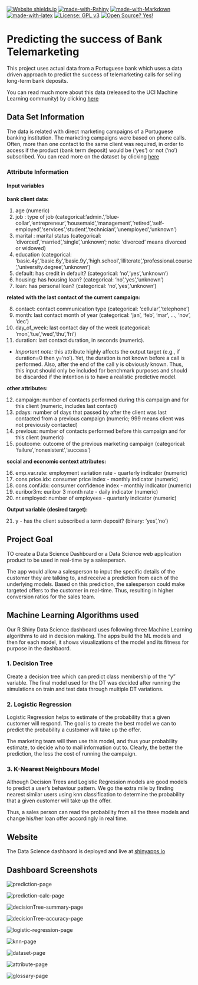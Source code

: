 
<!-- README.md is generated from README.Rmd. Please edit that file -->

<!-- badges: start -->

[![Website
shields.io](https://img.shields.io/website-up-down-green-red/http/shields.io.svg)](https://mayankagrawalbond.shinyapps.io/bank-loan-predictor/?_ga=2.43787621.1585505381.1620456629-490162545.1601963405)
[![made-with-Rshiny](https://img.shields.io/badge/Made%20with-RShiny-blue?style=plastic&logo=r)](https://shiny.rstudio.com/)
[![made-with-Markdown](https://img.shields.io/badge/Made%20with-Markdown-1f425f.svg)](http://commonmark.org)
[![made-with-latex](https://img.shields.io/badge/Made%20with-LaTeX-1f425f.svg)](https://www.latex-project.org/)
[![License: GPL
v3](https://img.shields.io/badge/License-GPLv3-blue.svg)](https://www.gnu.org/licenses/gpl-3.0)
[![Open Source?
Yes\!](https://badgen.net/badge/Open%20Source%20%3F/Yes%21/blue?icon=github)]()

<!-- badges: end -->

# Predicting the success of Bank Telemarketing

This project uses actual data from a Portuguese bank which uses a data
driven approach to predict the success of telemarketing calls for
selling long-term bank deposits.

You can read much more about this data (released to the UCI Machine
Learning community) by clicking
[here](https://archive.ics.uci.edu/ml/datasets/Bank+Marketing#)

## Data Set Information

The data is related with direct marketing campaigns of a Portuguese
banking institution. The marketing campaigns were based on phone calls.
Often, more than one contact to the same client was required, in order
to access if the product (bank term deposit) would be (‘yes’) or not
(‘no’) subscribed. You can read more on the dataset by clicking
[here](https://archive.ics.uci.edu/ml/datasets/Bank+Marketing#)

### Attribute Information

#### Input variables

**bank client data:**

1.  age (numeric)
2.  job : type of job
    (categorical:‘admin.’,‘blue-collar’,‘entrepreneur’,‘housemaid’,‘management’,‘retired’,‘self-employed’,‘services’,‘student’,‘technician’,‘unemployed’,‘unknown’)
3.  marital : marital status (categorical:
    ‘divorced’,‘married’,‘single’,‘unknown’; note:
    ‘divorced’ means divorced or widowed)
4.  education (categorical:
    ‘basic.4y’,‘basic.6y’,‘basic.9y’,‘high.school’,‘illiterate’,‘professional.course’,‘university.degree’,‘unknown’)
5.  default: has credit in default? (categorical: ‘no’,‘yes’,‘unknown’)
6.  housing: has housing loan? (categorical: ‘no’,‘yes’,‘unknown’)
7.  loan: has personal loan? (categorical: ‘no’,‘yes’,‘unknown’)

**related with the last contact of the current campaign:**

8.  contact: contact communication type (categorical:
    ‘cellular’,‘telephone’)
9.  month: last contact month of year (categorical: ‘jan’, ‘feb’, ‘mar’,
    …, ‘nov’, ‘dec’)
10. day\_of\_week: last contact day of the week (categorical:
    ‘mon’,‘tue’,‘wed’,‘thu’,‘fri’)
11. duration: last contact duration, in seconds (numeric).

<!-- end list -->

  - *Important note:* this attribute highly affects the output target
    (e.g., if duration=0 then y=‘no’). Yet, the duration is not known
    before a call is performed. Also, after the end of the call y is
    obviously known. Thus, this input should only be included for
    benchmark purposes and should be discarded if the intention is to
    have a realistic predictive model.

**other attributes:**

12. campaign: number of contacts performed during this campaign and for
    this client (numeric, includes last contact)
13. pdays: number of days that passed by after the client was last
    contacted from a previous campaign (numeric; 999 means client was
    not previously contacted)
14. previous: number of contacts performed before this campaign and for
    this client (numeric)
15. poutcome: outcome of the previous marketing campaign (categorical:
    ‘failure’,‘nonexistent’,‘success’)

**social and economic context attributes:**

16. emp.var.rate: employment variation rate - quarterly indicator
    (numeric)
17. cons.price.idx: consumer price index - monthly indicator (numeric)
18. cons.conf.idx: consumer confidence index - monthly indicator
    (numeric)
19. euribor3m: euribor 3 month rate - daily indicator (numeric)
20. nr.employed: number of employees - quarterly indicator (numeric)

**Output variable (desired target):**

21. y - has the client subscribed a term deposit? (binary: ‘yes’,‘no’)

## Project Goal

TO create a Data Science Dashboard or a Data Science web application
product to be used in real-time by a salesperson.

The app would allow a salesperson to input the specific details of the
customer they are talking to, and receive a prediction from each of the
underlying models. Based on this prediction, the salesperson could make
targeted offers to the customer in real-time. Thus, resulting in higher
conversion ratios for the sales team.

## Machine Learning Algorithms used

Our R Shiny Data Science dashboard uses following three Machine Learning
algorithms to aid in decision making. The apps build the ML models and
then for each model, it shows visualizations of the model and its
fitness for purpose in the dashbaord.

### 1\. Decision Tree

Create a decision tree which can predict class membership of the “y”
variable. The final model used for the DT was decided after running the
simulations on train and test data through multiple DT variations.

### 2\. Logistic Regression

Logistic Regression helps to estimate of the probability that a given
customer will respond. The goal is to create the best model we can to
predict the probability a customer will take up the offer.

The marketing team will then use this model, and thus your probability
estimate, to decide who to mail information out to. Clearly, the better
the prediction, the less the cost of running the campaign.

### 3\. K-Nearest Neighbours Model

Although Decision Trees and Logistic Regression models are good models
to predict a user’s behaviour pattern. We go the extra mile by finding
nearest similar users using knn classification to determine the
probability that a given customer will take up the offer.

Thus, a sales person can read the probability from all the three models
and change his/her loan offer accordingly in real time.

## Website

The Data Science dashbaord is deployed and live at
[shinyapps.io](https://mayankagrawalbond.shinyapps.io/bank-loan-predictor/?_ga=2.47399015.1585505381.1620456629-490162545.1601963405)

## Dashboard Screenshots

![prediction-page](images/prediction.png)

![prediction-calc-page](images/prediction_calc.png)

![decisionTree-summary-page](images/dtSummary.png)

![decisionTree-accuracy-page](images/dtAM.png)

![logistic-regression-page](images/lr.png)

![knn-page](images/knn.png)

![dataset-page](images/dataset.png)

![attribute-page](images/attr.png)

![glossary-page](images/glossary.png)
